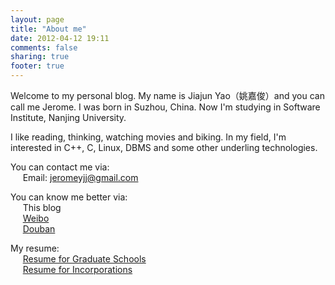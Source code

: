 ```yaml
---
layout: page
title: "About me"
date: 2012-04-12 19:11
comments: false
sharing: true
footer: true
---
```


Welcome to my personal blog. My name is Jiajun Yao（姚嘉俊）and you can call me Jerome. I was born in Suzhou, China. Now I'm studying in Software Institute, Nanjing University.

I like reading, thinking, watching movies and biking. In my field, I'm interested in C++, C, Linux, DBMS and some other underling technologies.

You can contact me via:  
&nbsp;&nbsp;&nbsp;&nbsp;&nbsp;Email: jeromeyjj@gmail.com

You can know me better via:  
&nbsp;&nbsp;&nbsp;&nbsp;&nbsp;This blog  
&nbsp;&nbsp;&nbsp;&nbsp;&nbsp;[Weibo](http://weibo.com/u/2369955640 "Weibo")  
&nbsp;&nbsp;&nbsp;&nbsp;&nbsp;[Douban](http://www.douban.com/people/51087586/ "Douban")

My resume:  
&nbsp;&nbsp;&nbsp;&nbsp;&nbsp;[Resume for Graduate Schools](/about/resume-for-school.html)  
&nbsp;&nbsp;&nbsp;&nbsp;&nbsp;[Resume for Incorporations](/about/resume-for-incorporation.html)

